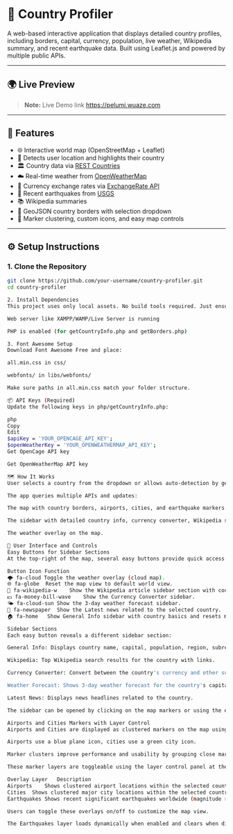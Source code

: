 # 📌 Country Profiler

A web-based interactive application that displays detailed country profiles, including borders, capital, currency, population, live weather, Wikipedia summary, and recent earthquake data. Built using Leaflet.js and powered by multiple public APIs.

---

## 🌍 Live Preview

> **Note:** Live Demo link https://pelumi.wuaze.com

---

## 🚀 Features

- 🌐 Interactive world map (OpenStreetMap + Leaflet)
- 📍 Detects user location and highlights their country
- 🏛️ Country data via [REST Countries](https://restcountries.com)
- ☁️ Real-time weather from [OpenWeatherMap](https://openweathermap.org/)
- 🔁 Currency exchange rates via [ExchangeRate API](https://www.exchangerate-api.com/)
- 🌋 Recent earthquakes from [USGS](https://earthquake.usgs.gov/)
- 📚 Wikipedia summaries
- 🧭 GeoJSON country borders with selection dropdown
- 🧩 Marker clustering, custom icons, and easy map controls

---

## ⚙️ Setup Instructions

### 1. Clone the Repository

```bash
git clone https://github.com/your-username/country-profiler.git
cd country-profiler

2. Install Dependencies
This project uses only local assets. No build tools required. Just ensure:

Web server like XAMPP/WAMP/Live Server is running

PHP is enabled (for getCountryInfo.php and getBorders.php)

3. Font Awesome Setup
Download Font Awesome Free and place:

all.min.css in css/

webfonts/ in libs/webfonts/

Make sure paths in all.min.css match your folder structure.

📦 API Keys (Required)
Update the following keys in php/getCountryInfo.php:

php
Copy
Edit
$apiKey = 'YOUR_OPENCAGE_API_KEY';
$openWeatherKey = 'YOUR_OPENWEATHERMAP_API_KEY';
Get OpenCage API key

Get OpenWeatherMap API key

🗺️ How It Works
User selects a country from the dropdown or allows auto-detection by geolocation.

The app queries multiple APIs and updates:

The map with country borders, airports, cities, and earthquake markers.

The sidebar with detailed country info, currency converter, Wikipedia summaries, weather forecast, and news.

The weather overlay on the map.

📱 User Interface and Controls
Easy Buttons for Sidebar Sections
At the top-right of the map, several easy buttons provide quick access to different sidebar sections and map functions:

Button Icon	Function
🌩️ fa-cloud	Toggle the weather overlay (cloud map).
🌐 fa-globe	Reset the map view to default world view.
📖 fa-wikipedia-w	Show the Wikipedia article sidebar section with country summaries.
💵 fa-money-bill-wave	Show the Currency Converter sidebar.
🌤️ fa-cloud-sun	Show the 3-day weather forecast sidebar.
📰 fa-newspaper	Show the Latest news related to the selected country.
🏠 fa-home	Show General Info sidebar with country basics and resets map view.

Sidebar Sections
Each easy button reveals a different sidebar section:

General Info: Displays country name, capital, population, region, subregion, area, currency, languages, flag, coat of arms, and recent earthquakes.

Wikipedia: Top Wikipedia search results for the country with links.

Currency Converter: Convert between the country's currency and other supported currencies.

Weather Forecast: Shows 3-day weather forecast for the country's capital.

Latest News: Displays news headlines related to the country.

The sidebar can be opened by clicking on the map markers or using the easy buttons and closed via the close button.

Airports and Cities Markers with Layer Control
Airports and Cities are displayed as clustered markers on the map using Leaflet MarkerCluster plugin.

Airports use a blue plane icon, cities use a green city icon.

Marker clusters improve performance and usability by grouping close markers.

These marker layers are toggleable using the layer control panel at the top-right corner:

Overlay Layer	Description
Airports	Shows clustered airport locations within the selected country.
Cities	Shows clustered major city locations within the selected country.
Earthquakes	Shows recent significant earthquakes worldwide (magnitude > 4.5).

Users can toggle these overlays on/off to customize the map view.

The Earthquakes layer loads dynamically when enabled and clears when disabled.

